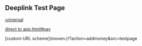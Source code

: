 Deeplink Test Page
------------------



[universal](https://moven-usa-test.moven.com/deeplink?action=addmoney&src=testpage)

[direct to app.html#pay](https://moven-usa-test.moven.com/app.html#pay)

[custom URL scheme](moven://?action=addmoney&src=testpage
